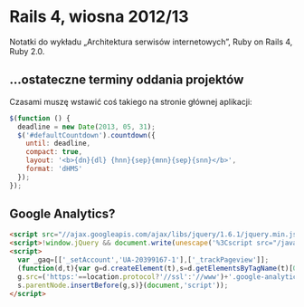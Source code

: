 # Rails 4, wiosna 2012/13

Notatki do wykładu „Architektura serwisów internetowych”,
Ruby on Rails 4, Ruby 2.0.


## …ostateczne terminy oddania projektów

Czasami muszę wstawić coś takiego na stronie głównej aplikacji:

```js
$(function () {
  deadline = new Date(2013, 05, 31);
  $('#defaultCountdown').countdown({
    until: deadline,
    compact: true,
    layout: '<b>{dn}{dl} {hnn}{sep}{mnn}{sep}{snn}</b>',
    format: 'dHMS'
  });
});
```

## Google Analytics?

```html
<script src="//ajax.googleapis.com/ajax/libs/jquery/1.6.1/jquery.min.js"></script>
<script>!window.jQuery && document.write(unescape('%3Cscript src="/javascripts/libs/jquery-1.6.1.min.js"%3E%3C/script%3E'))</script>
<script>
  var _gaq=[['_setAccount','UA-20399167-1'],['_trackPageview']];
  (function(d,t){var g=d.createElement(t),s=d.getElementsByTagName(t)[0];g.async=1;
  g.src=('https:'==location.protocol?'//ssl':'//www')+'.google-analytics.com/ga.js';
  s.parentNode.insertBefore(g,s)}(document,'script'));
</script>
```
